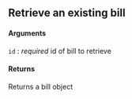 ## Retrieve an existing bill

#### Arguments

`id`
:    _required_ id of bill to retrieve

#### Returns

Returns a bill object
